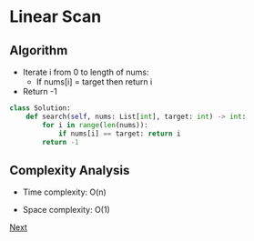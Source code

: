 # Linear Scan

## Algorithm

* Iterate i from 0 to length of nums:
    * If nums[i] = target then return i
* Return -1

```python
class Solution:
    def search(self, nums: List[int], target: int) -> int:
        for i in range(len(nums)):
            if nums[i] == target: return i
        return -1
```

## Complexity Analysis

* Time complexity: O(n)

* Space complexity: O(1)

[Next](solution2.md)